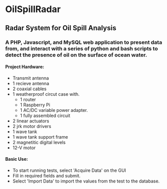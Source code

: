 # OilSpillRadar
## Radar System for Oil Spill Analysis 
### A PHP, Javascript, and MySQL web application to present data from, and interact with a series of python and bash scripts to detect the presence of oil on the surface of ocean water. 

#### Project Hardware:
+ Transmit antenna
+ 1 recieve antenna 
+ 2 coaxial cables 
+ 1 weatherproof circut case with.
  - 1 router
  - 1 Raspberry Pi
  - 1 AC/DC variable power adapter.
  - 1 fully assembled circuit
+ 2 linear actuators
+ 2 jrk motor drivers
+ 1 wave tank
+ 1 wave tank support frame
+ 2 magnetitic digital levels
+ 12-V motor 


#### Basic Use:
 + To start running tests, select 'Acquire Data' on the GUI
 + Fill in required fields and submit.
 + Select 'Import Data' to import the values from the test to the database. 

